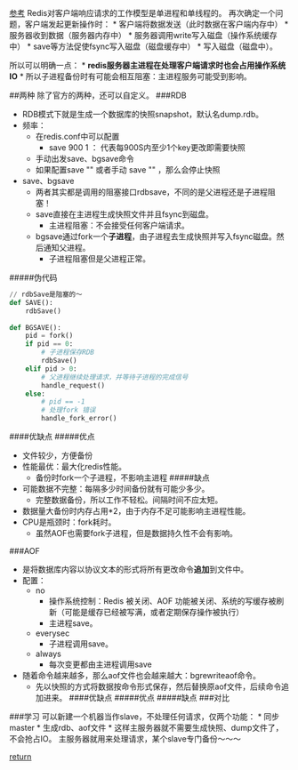 [参考](https://blog.csdn.net/u011784767/article/details/76824822)
Redis对客户端响应请求的工作模型是单进程和单线程的。
再次确定一个问题，客户端发起更新操作时：
    * 客户端将数据发送（此时数据在客户端内存中）
    * 服务器收到数据（服务器内存中）
    * 服务器调用write写入磁盘（操作系统缓存中）
    * save等方法促使fsync写入磁盘（磁盘缓存中）
    * 写入磁盘（磁盘中）。

所以可以明确一点：
    * **redis服务器主进程在处理客户端请求时也会占用操作系统IO**
    * 所以子进程备份时有可能会相互阻塞：主进程服务可能受到影响。
    
##两种
除了官方的两种，还可以自定义。
###RDB
* RDB模式下就是生成一个数据库的快照snapshot，默认名dump.rdb。
* 频率：
    * 在redis.conf中可以配置
        * save 900 1 ： 代表每900S内至少1个key更改即需要快照
    * 手动出发save、bgsave命令
    * 如果配置save "" 或者手动 save "" ，那么会停止快照
* save、bgsave
    * 两者其实都是调用的阻塞接口rdbsave，不同的是父进程还是子进程阻塞！
    * save直接在主进程生成快照文件并且fsync到磁盘。
        * 主进程阻塞：不会接受任何客户端请求。
    * bgsave通过fork一个**子进程**，由子进程去生成快照并写入fsync磁盘。然后通知父进程。
        * 子进程阻塞但是父进程正常。

#####伪代码
```python
// rdbSave是阻塞的～
def SAVE():
    rdbSave()
   
def BGSAVE():
    pid = fork()
    if pid == 0:
        # 子进程保存RDB
        rdbSave()
    elif pid > 0:
        # 父进程继续处理请求，并等待子进程的完成信号
        handle_request()
    else:
        # pid == -1
        # 处理fork 错误
        handle_fork_error()
```
####优缺点
#####优点
* 文件较少，方便备份
* 性能最优：最大化redis性能。
    * 备份时fork一个子进程，不影响主进程
#####缺点
* 可能数据不完整：每隔多少时间备份就有可能少多少。
    * 完整数据备份，所以工作不轻松。间隔时间不应太短。
* 数据量大备份时内存占用*2，由于内存不足可能影响主进程性能。
* CPU是瓶颈时：fork耗时。
    * 虽然AOF也需要fork子进程，但是数据持久性不会有影响。

###AOF
* 是将数据库内容以协议文本的形式将所有更改命令**追加**到文件中。
* 配置：
    * no     
        * 操作系统控制：Redis 被关闭、AOF 功能被关闭、系统的写缓存被刷新（可能是缓存已经被写满，或者定期保存操作被执行）
        * 主进程save。
    * everysec 
        * 子进程调用save。
    * always
        * 每次变更都由主进程调用save
* 随着命令越来越多，那么aof文件也会越来越大：bgrewriteaof命令。
    * 先以快照的方式将数据按命令形式保存，然后替换原aof文件，后续命令追加进来。
####优缺点
#####优点
#####缺点
###对比

###学习
可以新建一个机器当作slave，不处理任何请求，仅两个功能：
    * 同步master
    * 生成rdb、aof文件
        * 这样主服务器就不需要生成快照、dump文件了，不会抢占IO。
主服务器就用来处理请求，某个slave专门备份～～～


[return](README.md)